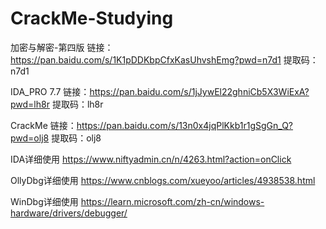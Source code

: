 # CrackMe-Studying

加密与解密-第四版
链接：https://pan.baidu.com/s/1K1pDDKbpCfxKasUhvshEmg?pwd=n7d1 
提取码：n7d1

IDA_PRO 7.7 
链接：https://pan.baidu.com/s/1jJywEl22ghniCb5X3WiExA?pwd=lh8r 
提取码：lh8r

CrackMe
链接：https://pan.baidu.com/s/13n0x4jqPlKkb1r1gSgGn_Q?pwd=olj8 
提取码：olj8

IDA详细使用
https://www.niftyadmin.cn/n/4263.html?action=onClick

OllyDbg详细使用
https://www.cnblogs.com/xueyoo/articles/4938538.html

WinDbg详细使用
https://learn.microsoft.com/zh-cn/windows-hardware/drivers/debugger/
